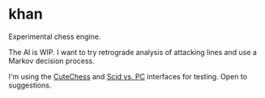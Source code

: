 # khan

Experimental chess engine.

The AI is WIP. I want to try retrograde analysis of attacking lines and use a Markov decision process.

I'm using the [CuteChess] and [Scid vs. PC](http://scidvspc.sourceforge.net/) interfaces for testing. Open to suggestions.

[`vampric_uci`]: https://github.com/vampirc/vampirc-uci
[CuteChess]: https://github.com/cutechess/cutechess
[Scid vs. PC]: http://scidvspc.sourceforge.net/